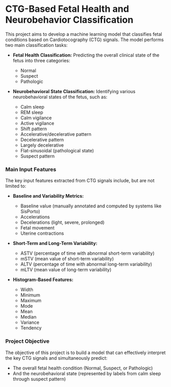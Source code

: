 # CTG-Based Fetal Health and Neurobehavior Classification

This project aims to develop a machine learning model that classifies fetal conditions based on Cardiotocography (CTG) signals. The model performs two main classification tasks:

- **Fetal Health Classification:** Predicting the overall clinical state of the fetus into three categories:
  - Normal
  - Suspect
  - Pathologic

- **Neurobehavioral State Classification:** Identifying various neurobehavioral states of the fetus, such as:
  - Calm sleep
  - REM sleep
  - Calm vigilance
  - Active vigilance
  - Shift pattern
  - Accelerative/decelerative pattern
  - Decelerative pattern
  - Largely decelerative
  - Flat-sinusoidal (pathological state)
  - Suspect pattern

### **Main Input Features**

The key input features extracted from CTG signals include, but are not limited to:

- **Baseline and Variability Metrics:**
  - Baseline value (manually annotated and computed by systems like SisPorto)
  - Accelerations
  - Decelerations (light, severe, prolonged)
  - Fetal movement
  - Uterine contractions

- **Short-Term and Long-Term Variability:**
  - ASTV (percentage of time with abnormal short-term variability)
  - mSTV (mean value of short-term variability)
  - ALTV (percentage of time with abnormal long-term variability)
  - mLTV (mean value of long-term variability)

- **Histogram-Based Features:**
  - Width
  - Minimum
  - Maximum
  - Mode
  - Mean
  - Median
  - Variance
  - Tendency

### **Project Objective**

The objective of this project is to build a model that can effectively interpret the key CTG signals and simultaneously predict:
- The overall fetal health condition (Normal, Suspect, or Pathologic)
- And the neurobehavioral state (represented by labels from calm sleep through suspect pattern)
